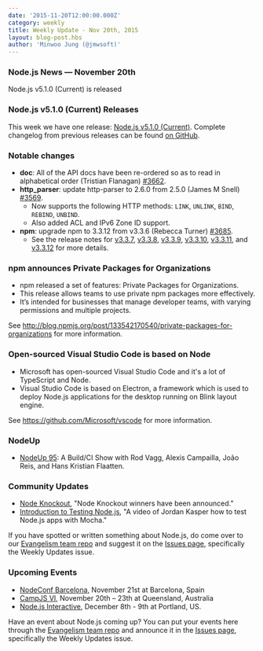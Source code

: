 ```yaml
---
date: '2015-11-20T12:00:00.000Z'
category: weekly
title: Weekly Update - Nov 20th, 2015
layout: blog-post.hbs
author: 'Minwoo Jung (@jmwsoft)'
---
```


### Node.js News — November 20th

Node.js v5.1.0 (Current) is released

### Node.js v5.1.0 (Current) Releases

This week we have one release: [Node.js v5.1.0 (Current)](/blog/release/v5.1.0/). Complete changelog from previous releases can be found [on GitHub](https://github.com/nodejs/node/blob/main/CHANGELOG.md).

### Notable changes

- **doc**: All of the API docs have been re-ordered so as to read in alphabetical order (Tristian Flanagan) [#3662](https://github.com/nodejs/node/pull/3662).
- **http_parser**: update http-parser to 2.6.0 from 2.5.0 (James M Snell) [#3569](https://github.com/nodejs/node/pull/3569).
  - Now supports the following HTTP methods: `LINK`, `UNLINK`, `BIND`, `REBIND`, `UNBIND`.
  - Also added ACL and IPv6 Zone ID support.
- **npm**: upgrade npm to 3.3.12 from v3.3.6 (Rebecca Turner) [#3685](https://github.com/nodejs/node/pull/3685).
  - See the release notes for [v3.3.7](https://github.com/npm/npm/releases/tag/v3.3.7), [v3.3.8](https://github.com/npm/npm/releases/tag/v3.3.8), [v3.3.9](https://github.com/npm/npm/releases/tag/v3.3.9), [v3.3.10](https://github.com/npm/npm/releases/tag/v3.3.10), [v3.3.11](https://github.com/npm/npm/releases/tag/v3.3.11), and [v3.3.12](https://github.com/npm/npm/releases/tag/v3.3.12) for more details.

### npm announces Private Packages for Organizations

- npm released a set of features: Private Packages for Organizations.
- This release allows teams to use private npm packages more effectively.
- It’s intended for businesses that manage developer teams, with varying permissions and multiple projects.

See http://blog.npmjs.org/post/133542170540/private-packages-for-organizations for more information.

### Open-sourced Visual Studio Code is based on Node

- Microsoft has open-sourced Visual Studio Code and it's a lot of TypeScript and Node.
- Visual Studio Code is based on Electron, a framework which is used to deploy Node.js applications for the desktop running on Blink layout engine.

See https://github.com/Microsoft/vscode for more information.

### NodeUp

- [NodeUp 95](http://nodeup.com/ninetyfive): A Build/CI Show with Rod Vagg, Alexis Campailla, João Reis, and Hans Kristian Flaatten.

### Community Updates

- [Node Knockout](http://www.nodeknockout.com/), "Node Knockout winners have been announced."
- [Introduction to Testing Node.js](https://www.youtube.com/watch?v=u2XCdkL4bWI), "A video of Jordan Kasper how to test Node.js apps with Mocha."

If you have spotted or written something about Node.js, do come over to our [Evangelism team repo](https://github.com/nodejs/evangelism) and suggest it on the [Issues page](https://github.com/nodejs/evangelism/issues), specifically the Weekly Updates issue.

### Upcoming Events

- [NodeConf Barcelona](https://ti.to/barcelonajs/nodeconf-barcelona-2015), November 21st at Barcelona, Spain
- [CampJS VI](http://vi.campjs.com), November 20th – 23th at Queensland, Australia
- [Node.js Interactive](http://events.linuxfoundation.org/events/node-interactive), December 8th - 9th at Portland, US.

Have an event about Node.js coming up? You can put your events here through the [Evangelism team repo](https://github.com/nodejs/evangelism) and announce it in the [Issues page](https://github.com/nodejs/evangelism/issues), specifically the Weekly Updates issue.

